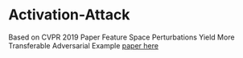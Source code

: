 # Activation-Attack
Based on CVPR 2019 Paper Feature Space Perturbations Yield More Transferable Adversarial Example
<a href="https://openaccess.thecvf.com/content_CVPR_2019/papers/Inkawhich_Feature_Space_Perturbations_Yield_More_Transferable_Adversarial_Examples_CVPR_2019_paper.pdf">
paper here</a>
